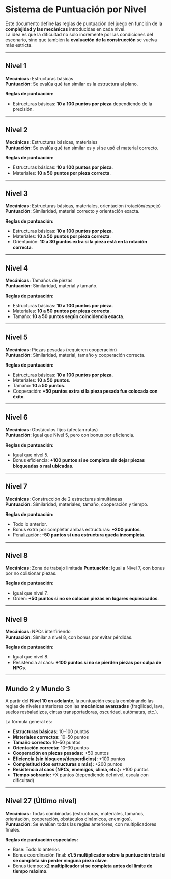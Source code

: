 # Sistema de Puntuación por Nivel

Este documento define las reglas de puntuación del juego en función de la **complejidad y las mecánicas** introducidas en cada nivel.  
La idea es que la dificultad no solo incremente por las condiciones del escenario, sino que también la **evaluación de la construcción** se vuelva más estricta.

---

## Nivel 1

**Mecánicas:** Estructuras básicas  
**Puntuación:** Se evalúa qué tan similar es la estructura al plano.

**Reglas de puntuación:**

- Estructuras básicas: **10 a 100 puntos por pieza** dependiendo de la precisión.

---

## Nivel 2

**Mecánicas:** Estructuras básicas, materiales  
**Puntuación:** Se evalúa qué tan similar es y si se usó el material correcto.

**Reglas de puntuación:**

- Estructuras básicas: **10 a 100 puntos por pieza**.
- Materiales: **10 a 50 puntos por pieza correcta**.

---

## Nivel 3

**Mecánicas:** Estructuras básicas, materiales, orientación (rotación/espejo)  
**Puntuación:** Similaridad, material correcto y orientación exacta.

**Reglas de puntuación:**

- Estructuras básicas: **10 a 100 puntos por pieza**.
- Materiales: **10 a 50 puntos por pieza correcta**.
- Orientación: **10 a 30 puntos extra si la pieza está en la rotación correcta**.

---

## Nivel 4

**Mecánicas:** Tamaños de piezas  
**Puntuación:** Similaridad, material y tamaño.

**Reglas de puntuación:**

- Estructuras básicas: **10 a 100 puntos por pieza**.
- Materiales: **10 a 50 puntos por pieza correcta**.
- Tamaño: **10 a 50 puntos según coincidencia exacta**.

---

## Nivel 5

**Mecánicas:** Piezas pesadas (requieren cooperación)  
**Puntuación:** Similaridad, material, tamaño y cooperación correcta.

**Reglas de puntuación:**

- Estructuras básicas: **10 a 100 puntos por pieza**.
- Materiales: **10 a 50 puntos**.
- Tamaño: **10 a 50 puntos**.
- Cooperación: **+50 puntos extra si la pieza pesada fue colocada con éxito**.

---

## Nivel 6

**Mecánicas:** Obstáculos fijos (afectan rutas)  
**Puntuación:** Igual que Nivel 5, pero con bonus por eficiencia.

**Reglas de puntuación:**

- Igual que nivel 5.
- Bonus eficiencia: **+100 puntos si se completa sin dejar piezas bloqueadas o mal ubicadas**.

---

## Nivel 7

**Mecánicas:** Construcción de 2 estructuras simultáneas  
**Puntuación:** Similaridad, materiales, tamaño, cooperación y tiempo.

**Reglas de puntuación:**

- Todo lo anterior.
- Bonus extra por completar ambas estructuras: **+200 puntos**.
- Penalización: **-50 puntos si una estructura queda incompleta**.

---

## Nivel 8

**Mecánicas:** Zona de trabajo limitada
**Puntuación:** Igual a Nivel 7, con bonus por no colisionar piezas.

**Reglas de puntuación:**

- Igual que nivel 7.
- Orden: **+50 puntos si no se colocan piezas en lugares equivocados**.

---

## Nivel 9

**Mecánicas:** NPCs interfiriendo  
**Puntuación:** Similar a nivel 8, con bonus por evitar pérdidas.

**Reglas de puntuación:**

- Igual que nivel 8.
- Resistencia al caos: **+100 puntos si no se pierden piezas por culpa de NPCs**.

---

## Mundo 2 y Mundo 3

A partir del **Nivel 10 en adelante**, la puntuación escala combinando las reglas de niveles anteriores con las **mecánicas avanzadas** (fragilidad, lava, suelos resbaladizos, cintas transportadoras, oscuridad, autómatas, etc.).

La fórmula general es:

- **Estructuras básicas:** 10–100 puntos
- **Materiales correctos:** 10–50 puntos
- **Tamaño correcto:** 10–50 puntos
- **Orientación correcta:** 10–30 puntos
- **Cooperación en piezas pesadas:** +50 puntos
- **Eficiencia (sin bloqueos/desperdicios):** +100 puntos
- **Completitud (dos estructuras o más):** +200 puntos
- **Resistencia al caos (NPCs, enemigos, clima, etc.):** +100 puntos
- **Tiempo sobrante:** +X puntos (dependiendo del nivel, escala con dificultad)

---

## Nivel 27 (Último nivel)

**Mecánicas:** Todas combinadas (estructuras, materiales, tamaños, orientación, cooperación, obstáculos dinámicos, enemigos).  
**Puntuación:** Se evalúan todas las reglas anteriores, con multiplicadores finales.

**Reglas de puntuación especiales:**

- Base: Todo lo anterior.
- Bonus coordinación final: **x1.5 multiplicador sobre la puntuación total si se completa sin perder ninguna pieza clave**.
- Bonus tiempo: **x2 multiplicador si se completa antes del límite de tiempo máximo**.
